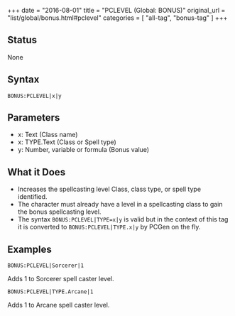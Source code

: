 +++
date = "2016-08-01"
title = "PCLEVEL (Global: BONUS)"
original_url = "list/global/bonus.html#pclevel"
categories = [ "all-tag", "bonus-tag" ]
+++

## Status

None

## Syntax

`BONUS:PCLEVEL|x|y`

## Parameters

-   x: Text (Class name)
-   x: TYPE.Text (Class or Spell type)
-   y: Number, variable or formula (Bonus value)



What it Does
------------

-   Increases the spellcasting level Class, class type, or spell
    type identified.
-   The character must already have a level in a spellcasting class to
    gain the bonus spellcasting level.
-   The syntax `BONUS:PCLEVEL|TYPE=x|y` is valid but in the context of
    this tag it is converted to `BONUS:PCLEVEL|TYPE.x|y` by PCGen on
    the fly.

Examples
--------

`BONUS:PCLEVEL|Sorcerer|1`

Adds 1 to Sorcerer spell caster level.

`BONUS:PCLEVEL|TYPE.Arcane|1`

Adds 1 to Arcane spell caster level.

